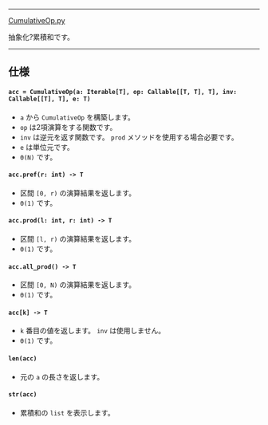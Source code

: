 ____

[CumulativeOp.py](https://github.com/titanium-22/Library_py/blob/main/DataStructures/CumulativeSum/CumulativeOp.py)

抽象化?累積和です。  

_____

## 仕様

#### `acc = CumulativeOp(a: Iterable[T], op: Callable[[T, T], T], inv: Callable[[T], T], e: T)`
- `a` から `CumulativeOp` を構築します。
- `op` は2項演算をする関数です。
- `inv` は逆元を返す関数です。 `prod` メソッドを使用する場合必要です。
- `e` は単位元です。
- `Θ(N)` です。

#### `acc.pref(r: int) -> T`
- 区間 `[0, r)` の演算結果を返します。
- `Θ(1)` です。

#### `acc.prod(l: int, r: int) -> T`
- 区間 `[l, r)` の演算結果を返します。
- `Θ(1)` です。

#### `acc.all_prod() -> T`
- 区間 `[0, N)` の演算結果を返します。
- `Θ(1)` です。

#### `acc[k] -> T`
- `k` 番目の値を返します。 `inv` は使用しません。
- `Θ(1)` です。

#### `len(acc)`
- 元の `a` の長さを返します。

#### `str(acc)`
- 累積和の `list` を表示します。

